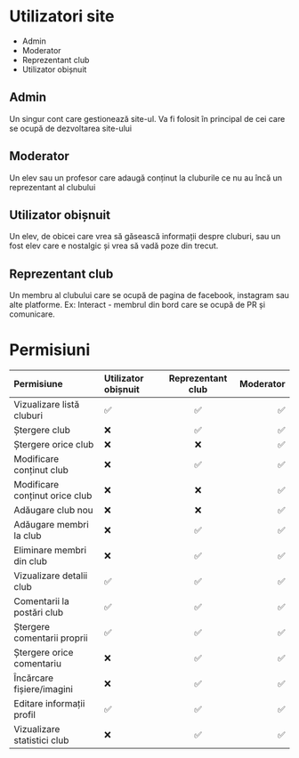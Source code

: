# Utilizatori site
- Admin
- Moderator
- Reprezentant club
- Utilizator obișnuit

## Admin
Un singur cont care gestionează site-ul. Va fi folosit în principal de cei care se ocupă de dezvoltarea site-ului

## Moderator
Un elev sau un profesor care adaugă conținut la cluburile ce nu au încă un reprezentant al clubului

## Utilizator obișnuit
Un elev, de obicei care vrea să găsească informații despre cluburi, sau un fost elev care e nostalgic și vrea să vadă poze din trecut.

## Reprezentant club
Un membru al clubului care se ocupă de pagina de facebook, instagram sau alte platforme. Ex: Interact - membrul din bord care se ocupă de PR și comunicare.

# Permisiuni
| Permisiune                     | Utilizator obișnuit | Reprezentant club | Moderator |
| :----------------------------- | :------------------ | :---------------: | --------: |
| Vizualizare listă cluburi      | ✅                   |         ✅         |         ✅ |
| Ștergere club                  | ❌                   |         ✅         |         ✅ |
| Ștergere orice club            | ❌                   |         ❌         |         ✅ |
| Modificare conținut club       | ❌                   |         ✅         |         ✅ |
| Modificare conținut orice club | ❌                   |         ❌         |         ✅ |
| Adăugare club nou              | ❌                   |         ❌         |         ✅ |
| Adăugare membri la club        | ❌                   |         ✅         |         ✅ |
| Eliminare membri din club      | ❌                   |         ✅         |         ✅ |
| Vizualizare detalii club       | ✅                   |         ✅         |         ✅ |
| Comentarii la postări club     | ✅                   |         ✅         |         ✅ |
| Ștergere comentarii proprii    | ✅                   |         ✅         |         ✅ |
| Ștergere orice comentariu      | ❌                   |         ✅         |         ✅ |
| Încărcare fișiere/imagini      | ❌                   |         ✅         |         ✅ |
| Editare informații profil      | ✅                   |         ✅         |         ✅ |
| Vizualizare statistici club    | ❌                   |         ✅         |         ✅ |
